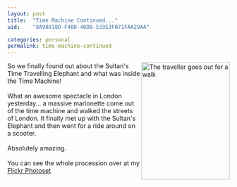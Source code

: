 ```yaml
---
layout: post
title:  "Time Machine Continued..."
uid:	"8A98810D-F40D-40DB-533E3FB71FAA29AA"

categories: personal
permalink: time-machine-continued
---
```

<a title="Photo Sharing" href="http://www.flickr.com/photos/markdrew/141329459/" onclick="javascript:urchinTracker ('/outgoing/marionette');"><img width="200" height="267" border="0" align="right" alt="The traveller goes out for a walk" src="http://static.flickr.com/56/141329459_8540c462e4_b.jpg" /></a> So we finally found out about the Sultan's Time Travelling Elephant and what was inside the Time Machine! <br /><br />What an awesome spectacle in London yesterday... a massive marionette come out of the time machine and walked the streets of London. It finally met up with the Sultan's Elephant and then went for a ride around on a scooter. <br /><br />Absolutely amazing.<br /><br />You can see the whole procession over at my <a onclick="javascript:urchinTracker ('/outgoing/sultan_procession');" target="_blank" href="http://www.flickr.com/photos/markdrew/sets/72057594126951873/">Flickr Photoset</a>